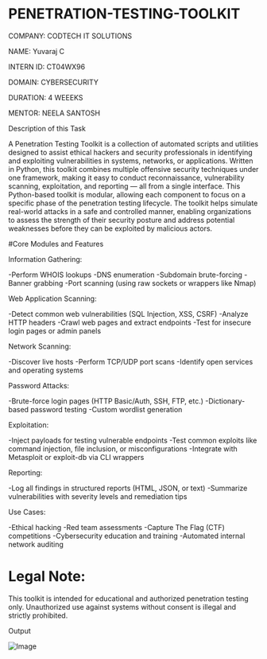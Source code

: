# PENETRATION-TESTING-TOOLKIT

COMPANY: CODTECH IT SOLUTIONS

NAME: Yuvaraj C

INTERN ID: CT04WX96

DOMAIN: CYBERSECURITY

DURATION: 4 WEEEKS

MENTOR: NEELA SANTOSH

Description of this Task

A Penetration Testing Toolkit is a collection of automated scripts and utilities designed to assist ethical hackers and security professionals in identifying and exploiting vulnerabilities in systems, networks, or applications. Written in Python, this toolkit combines multiple offensive security techniques under one framework, making it easy to conduct reconnaissance, vulnerability scanning, exploitation, and reporting — all from a single interface.
This Python-based toolkit is modular, allowing each component to focus on a specific phase of the penetration testing lifecycle. The toolkit helps simulate real-world attacks in a safe and controlled manner, enabling organizations to assess the strength of their security posture and address potential weaknesses before they can be exploited by malicious actors.

#Core Modules and Features

Information Gathering:

-Perform WHOIS lookups
-DNS enumeration
-Subdomain brute-forcing
-Banner grabbing
-Port scanning (using raw sockets or wrappers like Nmap)

Web Application Scanning:

-Detect common web vulnerabilities (SQL Injection, XSS, CSRF)
-Analyze HTTP headers
-Crawl web pages and extract endpoints
-Test for insecure login pages or admin panels

Network Scanning:

-Discover live hosts
-Perform TCP/UDP port scans
-Identify open services and operating systems

Password Attacks:

-Brute-force login pages (HTTP Basic/Auth, SSH, FTP, etc.)
-Dictionary-based password testing
-Custom wordlist generation

Exploitation:

-Inject payloads for testing vulnerable endpoints
-Test common exploits like command injection, file inclusion, or misconfigurations
-Integrate with Metasploit or exploit-db via CLI wrappers

Reporting:

-Log all findings in structured reports (HTML, JSON, or text)
-Summarize vulnerabilities with severity levels and remediation tips

Use Cases:

-Ethical hacking
-Red team assessments
-Capture The Flag (CTF) competitions
-Cybersecurity education and training
-Automated internal network auditing

# Legal Note:
This toolkit is intended for educational and authorized penetration testing only. Unauthorized use against systems without consent is illegal and strictly prohibited.

Output

![Image](https://github.com/user-attachments/assets/b7eb93a3-2935-4726-bb1c-374028678b7a)


